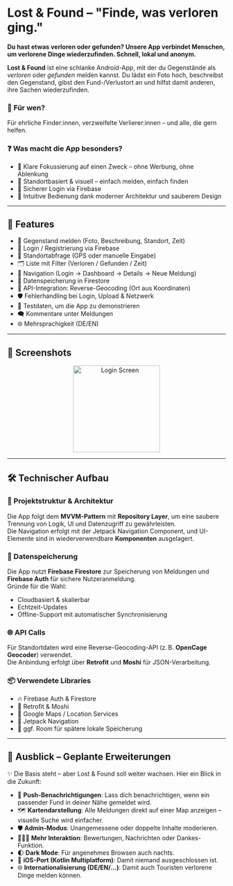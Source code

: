 # Lost & Found – "Finde, was verloren ging."

**Du hast etwas verloren oder gefunden? Unsere App verbindet Menschen, um verlorene Dinge wiederzufinden. Schnell, lokal und anonym.**

**Lost & Found** ist eine schlanke Android-App, mit der du Gegenstände als *verloren* oder *gefunden* melden kannst. Du lädst ein Foto hoch, beschreibst den Gegenstand, gibst den Fund-/Verlustort an und hilfst damit anderen, ihre Sachen wiederzufinden.

### 🎯 Für wen?
Für ehrliche Finder:innen, verzweifelte Verlierer:innen – und alle, die gern helfen.

### ❓ Was macht die App besonders?
- 💬 Klare Fokussierung auf einen Zweck – ohne Werbung, ohne Ablenkung  
- 📍 Standortbasiert & visuell – einfach melden, einfach finden  
- 🔐 Sicherer Login via Firebase  
- 🎨 Intuitive Bedienung dank moderner Architektur und sauberem Design

---

## 📲 Features

-  📸 Gegenstand melden (Foto, Beschreibung, Standort, Zeit)
-  🔐 Login / Registrierung via Firebase
-  📍 Standortabfrage (GPS oder manuelle Eingabe)
-  🗂️ Liste mit Filter (Verloren / Gefunden / Zeit)
-  🧭 Navigation (Login → Dashboard → Details → Neue Meldung)
-  💾 Datenspeicherung in Firestore
-  🔎 API-Integration: Reverse-Geocoding (Ort aus Koordinaten)
-  🛡️ Fehlerhandling bei Login, Upload & Netzwerk
-  🧪 Testdaten, um die App zu demonstrieren
-  🗨️ Kommentare unter Meldungen
-  🌐 Mehrsprachigkeit (DE/EN)

---

## 📸 Screenshots

<p align="center">
  <img src="example_login.png" alt="Login Screen" width="200"/>
</p>

---

## 🛠 Technischer Aufbau

### 🧱 Projektstruktur & Architektur
Die App folgt dem **MVVM-Pattern** mit **Repository Layer**, um eine saubere Trennung von Logik, UI und Datenzugriff zu gewährleisten.  
Die Navigation erfolgt mit der Jetpack Navigation Component, und UI-Elemente sind in wiederverwendbare **Komponenten** ausgelagert.

### 💾 Datenspeicherung
Die App nutzt **Firebase Firestore** zur Speicherung von Meldungen und **Firebase Auth** für sichere Nutzeranmeldung.  
Gründe für die Wahl:
- Cloudbasiert & skalierbar
- Echtzeit-Updates
- Offline-Support mit automatischer Synchronisierung

### 🌐 API Calls
Für Standortdaten wird eine Reverse-Geocoding-API (z. B. **OpenCage Geocoder**) verwendet.  
Die Anbindung erfolgt über **Retrofit** und **Moshi** für JSON-Verarbeitung.

### 📦 Verwendete Libraries
- 🔥 Firebase Auth & Firestore  
- 📡 Retrofit & Moshi  
- 📍 Google Maps / Location Services  
- 🧭 Jetpack Navigation  
- 🧪 ggf. Room für spätere lokale Speicherung

---

## 🔮 Ausblick – Geplante Erweiterungen

✨ Die Basis steht – aber Lost & Found soll weiter wachsen. Hier ein Blick in die Zukunft:

- 🚨 **Push-Benachrichtigungen**: Lass dich benachrichtigen, wenn ein passender Fund in deiner Nähe gemeldet wird.
- 🗺️ **Kartendarstellung**: Alle Meldungen direkt auf einer Map anzeigen – visuelle Suche wird einfacher.
- 🛡️ **Admin-Modus**: Unangemessene oder doppelte Inhalte moderieren.
- 🧑‍🤝‍🧑 **Mehr Interaktion**: Bewertungen, Nachrichten oder Dankes-Funktion.
- 🌓 **Dark Mode**: Für angenehmes Browsen auch nachts.
- 📱 **iOS-Port (Kotlin Multiplatform)**: Damit niemand ausgeschlossen ist.
- 🌐 **Internationalisierung (DE/EN/...)**: Damit auch Touristen verlorene Dinge melden können.
